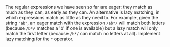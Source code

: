 The regular expressions we have seen so far are <span g="eager_matching">eager</span>:
they match as much as they can, as early as they can.
An alternative is <span g="lazy_matching">lazy matching</span>,
in which expressions match as little as they need to.
For example,
given the string `"ab"`,
an eager match with the expression `/ab*/` will match both letters
(because `/b*/` matches a 'b' if one is available)
but a lazy match will only match the first letter
(because `/b*/` can match no letters at all).
Implement lazy matching for the `*` operator.
